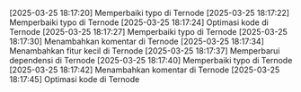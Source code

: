 [2025-03-25 18:17:20] Memperbaiki typo di Ternode
[2025-03-25 18:17:22] Memperbaiki typo di Ternode
[2025-03-25 18:17:24] Optimasi kode di Ternode
[2025-03-25 18:17:27] Memperbaiki typo di Ternode
[2025-03-25 18:17:30] Menambahkan komentar di Ternode
[2025-03-25 18:17:34] Menambahkan fitur kecil di Ternode
[2025-03-25 18:17:37] Memperbarui dependensi di Ternode
[2025-03-25 18:17:40] Memperbaiki typo di Ternode
[2025-03-25 18:17:42] Menambahkan komentar di Ternode
[2025-03-25 18:17:45] Optimasi kode di Ternode
